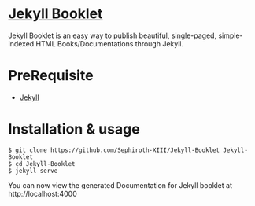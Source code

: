 [Jekyll Booklet](http://sephiroth-xiii.github.io/Jekyll-Booklet/)
==============

Jekyll Booklet is an easy way to publish beautiful, single-paged, simple-indexed HTML Books/Documentations through Jekyll.

PreRequisite
==============
* [Jekyll](http://jekyllrb.com)

Installation & usage
==============
    $ git clone https://github.com/Sephiroth-XIII/Jekyll-Booklet Jekyll-Booklet
    $ cd Jekyll-Booklet
    $ jekyll serve

You can now view the generated Documentation for Jekyll booklet at http://localhost:4000

  
